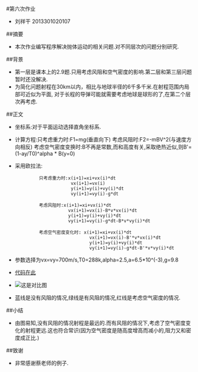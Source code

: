 #第六次作业
- 刘祥干 2013301020107
 
##摘要
- 本次作业编写程序解决抛体运动的相关问题.对不同层次的问题分别研究.

##背景
- 第一层是课本上的2.9题.只用考虑风阻和空气密度的影响.第二层和第三层问题暂时还没解决.
- 为简化问题射程在30km以内，相比与地球半径的6千多千米.在射程范围内局部可近似为平面,
  对于长程的导弹可能就需要考虑地球是球形的了,在第二个层次再考虑.

##正文
- 坐标系:对于平面运动选择直角坐标系.
- 计算方程:只考虑重力时:F1=mg(垂直向下) 
           考虑风阻时:F2=-mBV^2(与速度方向相反)
           考虑空气密度变换时:B不再是常数,而和高度有关,采取绝热近似,则B'=(1-ay/T0)^alpha * B(y=0)
           
- 采用欧拉法:

               只考虑重力时:x(i+1)=xi+vx(i)*dt
                           vx(i+1)=vx(i)
                           y(i+1)=y(i)+vy(i)*dt
                           vy(i+1)=vy(i)-g*dt
                           
               考虑风阻时:x(i+1)=xi+vx(i)*dt
                          vx(i+1)=vx(i)-B*v*vx(i)*dt
                          y(i+1)=y(i)+vy(i)*dt
                          vy(i+1)=vy(i)-g*dt-B*v*vy(i)*dt
                          
               考虑空气密度变化时: x(i+1)=xi+vx(i)*dt
                                  vx(i+1)=vx(i)-B'*v*vx(i)*dt
                                  y(i+1)=y(i)+vy(i)*dt
                                  vy(i+1)=vy(i)-g*dt-B'*v*vy(i)*dt      
                                
- 参数选择为vx=vy=700m/s,T0=288k,alpha=2.5,a=6.5*10^(-3),g=9.8
- [代码在此](https://github.com/computationalphysics2013301020107/computationalphysics_N2013301020107/blob/master/homework6.py)
- ![这是对比图](https://github.com/computationalphysics2013301020107/computationalphysics_N2013301020107/blob/master/homework6%281%29.png)
- 蓝线是没有风阻的情况,绿线是有风阻的情况,红线是考虑空气密度的情况.

##小结
- 由图易知,没有风阻的情况射程是最远的.而有风阻的情况下,考虑了空气密度变化的射程更远.这也符合常识(因为空气密度是随高度增高而减小的,阻力又和密度成正比.)

##致谢
- 非常感谢蔡老师的例子.
